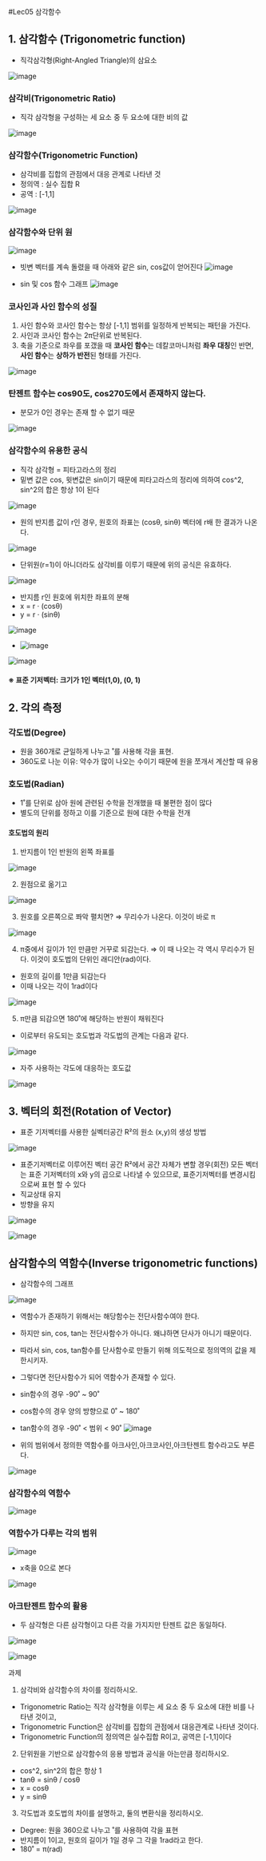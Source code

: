 #Lec05 삼각함수


## 1. 삼각함수 (Trigonometric function)
 - 직각삼각형(Right-Angled Triangle)의 삼요소

![image](https://user-images.githubusercontent.com/22423285/131535180-35c9f247-2b39-4438-bba6-f2cc715ae5fe.png)

### 삼각비(Trigonometric Ratio)
 - 직각 삼각형을 구성하는 세 요소 중 두 요소에 대한 비의 값

![image](https://user-images.githubusercontent.com/22423285/131535341-a7f92fd7-cdbf-40d7-8214-f4516f46612b.png)

### 삼각함수(Trigonometric Function)
 - 삼각비를 집합의 관점에서 대응 관계로 나타낸 것
 - 정의역 : 실수 집합 R
 - 공역 : [-1,1]

![image](https://user-images.githubusercontent.com/22423285/131535735-6e78adab-6e5c-411a-a13c-820844241780.png)

### 삼각함수와 단위 원

![image](https://user-images.githubusercontent.com/22423285/131536106-b38bfd2a-1aa0-41ff-aa22-492ee6fb7c20.png)

 - 빗변 벡터를 계속 돌렸을 때 아래와 같은 sin, cos값이 얻어진다
![image](https://s3.us-west-2.amazonaws.com/secure.notion-static.com/9c350aab-36e9-46dd-a7a1-d9fec2fa1653/Circle_cos_sin.gif?X-Amz-Algorithm=AWS4-HMAC-SHA256&X-Amz-Credential=AKIAT73L2G45O3KS52Y5%2F20210831%2Fus-west-2%2Fs3%2Faws4_request&X-Amz-Date=20210831T154836Z&X-Amz-Expires=86400&X-Amz-Signature=2315afbb8326262af640c7f14d0cb09ad102e07121efcdef46d67c7ca4bfdf7d&X-Amz-SignedHeaders=host)

 - sin 및 cos 함수 그래프
![image](https://user-images.githubusercontent.com/22423285/131536599-ca4e5f5b-f1a3-42ab-9cf5-3a07a9482a4b.png)

### 코사인과 사인 함수의 성질
 1. 사인 함수와 코사인 함수는 항상 [-1,1] 범위를 일정하게 반복되는 패턴을 가진다.
 2. 사인과 코사인 함수는 2π단위로 반복된다.
 3. 축을 기준으로 좌우를 포갰을 때 **코사인 함수**는 데칼코마니처럼 **좌우 대칭**인 반면, **사인 함수**는 **상하가 반전**된 형태를 가진다.

![image](https://user-images.githubusercontent.com/22423285/131536958-959d37b3-ea69-4c1c-919a-67705c120996.png)

### 탄젠트 함수는 cos90도, cos270도에서 존재하지 않는다.
 - 분모가 0인 경우는 존재 할 수 없기 때문

![image](https://user-images.githubusercontent.com/22423285/131537448-3edacb3b-8aa0-4511-93ec-d4b7da933acf.png)

### 삼각함수의 유용한 공식
 - 직각 삼각형 = 피타고라스의 정리
 - 밑변 값은 cos, 윗변값은 sin이기 때문에 피타고라스의 정리에 의하여 cos^2, sin^2의 합은 항상 1이 된다

![image](https://user-images.githubusercontent.com/22423285/131537638-077fd4a4-29f0-49dd-801b-e1d96ed0c52a.png)

 - 원의 반지름 값이 r인 경우, 원호의 좌표는 (cosθ, sinθ) 벡터에 r배 한 결과가 나온다. 

![image](https://user-images.githubusercontent.com/22423285/131538205-8a2ed566-bc4b-4db1-aeec-e83d09de98f8.png)

 - 단위원(r=1)이 아니더라도 삼각비를 이루기 때문에 위의 공식은 유효하다.

![image](https://user-images.githubusercontent.com/22423285/131538313-0e89f7ba-dad9-4471-b1e6-1324e4c2d991.png)

 - 반지름 r인 원호에 위치한 좌표의 분해
 - x = r · (cosθ)
 - y = r · (sinθ)

![image](https://user-images.githubusercontent.com/22423285/131538353-23369418-e36b-4240-9021-4444dca6b1db.png)

 - ![image](https://user-images.githubusercontent.com/22423285/131538984-3ed1a72b-44d7-4680-a9a9-2546bc18008b.png)
 
![image](https://user-images.githubusercontent.com/22423285/131539002-4c77acdf-7799-4c2e-bc5e-4fe55b6c12e0.png)

#### ※ 표준 기저벡터: 크기가 1인 벡터(1,0), (0, 1)

## 2. 각의 측정

### 각도법(Degree)
 - 원을 360개로 균일하게 나누고 ˚를 사용해 각을 표현.
 - 360도로 나눈 이유: 약수가 많이 나오는 수이기 때문에 원을 쪼개서 계산할 때 유용

### 호도법(Radian)
 -  1˚를 단위로 삼아 원에 관련된 수학을 전개했을 때 불편한 점이 많다
 -   별도의 단위를 정하고 이를 기준으로 원에 대한 수학을 전개

#### 호도법의 원리
 1. 반지름이 1인 반원의 왼쪽 좌표를

![image](https://user-images.githubusercontent.com/22423285/131539773-12fb182f-4c0b-4312-bb65-8a7400cd9bcc.png)

 2. 원점으로 옮기고

![image](https://user-images.githubusercontent.com/22423285/131539841-7ccf5872-a177-46ad-9c56-8ea2f4176651.png)

 3. 원호를 오른쪽으로 쫘악 펼치면?  ⇒ 무리수가 나온다. 이것이 바로 π

![image](https://user-images.githubusercontent.com/22423285/131539925-2fe00cfc-1e42-4f7a-9e34-f54d86255a74.png)

 4. π중에서 길이가 1인 만큼만 거꾸로 되감는다.  ⇒ 이 때 나오는 각 역시 무리수가 된다.  이것이 호도법의 단위인 래디안(rad)이다. 
 - 원호의 길이를 1만큼 되감는다
 - 이때 나오는 각이 1rad이다

![image](https://user-images.githubusercontent.com/22423285/131539995-43e1dc3b-3906-4b80-ac0f-59b3fa656fff.png)

 5. π만큼 되감으면 180˚에 해당하는 반원이 채워진다
  + 이로부터 유도되는 호도법과 각도법의 관계는 다음과 같다.
 
![image](https://user-images.githubusercontent.com/22423285/131540694-883b52ae-b107-4173-9a5d-09d6b76665e2.png)

  + 자주 사용하는 각도에 대응하는 호도값

![image](https://user-images.githubusercontent.com/22423285/131540744-de655c04-b1b9-4527-959c-4f9a0fcd5ae3.png)


## 3. 벡터의 회전(Rotation of Vector)
 - 표준 기저벡터를 사용한 실벡터공간 R²의 원소 (x,y)의 생성 방법

![image](https://user-images.githubusercontent.com/22423285/131541502-775b83bd-3ff7-42ff-81ad-4d82fa396997.png)

 -  표준기저벡터로 이루어진 벡터 공간 R²에서 공간 자체가 변할 경우(회전) 
    모든 벡터는 표준 기저벡터의 x와 y의 곱으로 나타낼 수 있으므로, 
    표준기저벡터를 변경시킴으로써 표현 할 수 있다
  - 직교상태 유지
  - 방향을 유지

![image](https://user-images.githubusercontent.com/22423285/131542308-92df338d-3177-4a17-a132-e7f0dd913d9e.png)

![image](https://user-images.githubusercontent.com/22423285/131542338-b5eb429b-53fd-41b2-86e3-9a28f6189c1d.png)

## 삼각함수의 역함수(Inverse trigonometric functions)
 - 삼각함수의 그래프

![image](https://user-images.githubusercontent.com/22423285/131542443-2ba3f5a1-f07b-4a7d-8583-2b092b5795d3.png)

 - 역함수가 존재하기 위해서는 해당함수는 전단사함수여야 한다. 
 - 하지만 sin, cos, tan는 전단사함수가 아니다. 왜냐하면 단사가 아니기 때문이다. 
 - 따라서 sin, cos, tan함수를 단사함수로 만들기 위해 의도적으로 정의역의 값을 제한시키자.
 - 그렇다면 전단사함수가 되어 역함수가 존재할 수 있다.
 - sin함수의 경우 -90˚ ~ 90˚
 - cos함수의 경우 양의 방향으로 0˚ ~ 180˚
 - tan함수의 경우 -90˚ < 범위 < 90˚
![image](https://user-images.githubusercontent.com/22423285/131543120-843c8e28-6318-4c3c-808e-b10f32be01f2.png)

 - 위의 범위에서 정의한 역함수를 아크사인,아크코사인,아크탄젠트 함수라고도 부른다. 

![image](https://user-images.githubusercontent.com/22423285/131543345-491e69ef-4205-40bf-877d-34531bba00ba.png)

### 삼각함수의 역함수

![image](https://user-images.githubusercontent.com/22423285/131543425-14b1ef0a-255f-4027-871f-f513c30ee702.png)

###  역함수가 다루는 각의 범위

![image](https://user-images.githubusercontent.com/22423285/131543481-52c8d76b-b7ca-4ca8-9b1b-f621df845f88.png)

- x축을 0으로 본다

![image](https://user-images.githubusercontent.com/22423285/131543506-87299c2d-c649-4697-bd3e-b00e6c847219.png)

### 아크탄젠트 함수의 활용
 - 두 삼각형은 다른 삼각형이고 다른 각을 가지지만 탄젠트 값은 동일하다. 

![image](https://user-images.githubusercontent.com/22423285/131543778-fdf9dfe7-4807-464c-b198-c4f343724abc.png)

![image](https://user-images.githubusercontent.com/22423285/131543880-66525fb5-991d-4517-bdb5-f0594a63e471.png)























과제
1. 삼각비와 삼각함수의 차이를 정리하시오.
 - Trigonometric Ratio는 직각 삼각형을 이루는 세 요소 중 두 요소에 대한 비를 나타낸 것이고,
 - Trigonometric Function은 삼각비를 집합의 관점에서 대응관계로 나타낸 것이다.
 - Trigonometric Function의 정의역은 실수집합 R이고, 공역은 [-1,1]이다

2. 단위원을 기반으로 삼각함수의 응용 방법과 공식을 아는만큼 정리하시오.
 - cos^2, sin^2의 합은 항상 1
 - tanθ = sinθ / cosθ
 - x = cosθ
 - y = sinθ

3. 각도법과 호도법의 차이를 설명하고, 둘의 변환식을 정리하시오.
 - Degree: 원을 360으로 나누고 ˚를 사용하여 각을 표현
 - 반지름이 1이고, 원호의 길이가 1일 경우 그 각을 1rad라고 한다.
 - 180˚ = π(rad)

